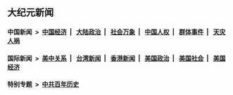 ## 大纪元新闻

#### 中国新闻 &nbsp;>&nbsp; [中国经济](indexes/ncid283/README.md?10051245) &nbsp;| &nbsp; [大陆政治](indexes/ncid277/README.md?10051245) &nbsp;| &nbsp; [社会万象](indexes/ncid282/README.md?10051245) &nbsp;| &nbsp; [中国人权](indexes/ncid278/README.md?10051245) &nbsp;| &nbsp; [群体事件](indexes/ncid279/README.md?10051245) &nbsp;| &nbsp; [天灾人祸](indexes/ncid280/README.md?10051245)

#### 国际新闻 &nbsp;>&nbsp; [美中关系](indexes/nf1412576/README.md?10051245) &nbsp;| &nbsp; [台湾新闻](indexes/ncid1349361/README.md?10051245) &nbsp;| &nbsp; [香港新闻](indexes/ncid1349362/README.md?10051245) &nbsp;| &nbsp; [美国政治](indexes/ncid1078159/README.md?10051245) &nbsp;| &nbsp; [美国社会](indexes/ncid1078160/README.md?10051245) &nbsp;| &nbsp; [美国经济](indexes/ncid1078158/README.md?10051245)

#### 特别专题 &nbsp;>&nbsp; [中共百年历史](https://github.com/easy2view/epoch-special/blob/master/README.md?10051245)  
